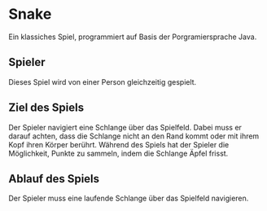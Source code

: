# Snake

Ein klassiches Spiel, programmiert auf Basis der Porgramiersprache Java. 

## Spieler

Dieses Spiel wird von einer Person gleichzeitig gespielt.

## Ziel des Spiels

Der Spieler navigiert eine Schlange über das Spielfeld. Dabei muss er darauf achten, dass die Schlange nicht an den Rand kommt oder mit ihrem Kopf ihren Körper berührt. Während des Spiels hat der Spieler die Möglichkeit, Punkte zu sammeln, indem die Schlange Äpfel frisst.

## Ablauf des Spiels

Der Spieler muss eine laufende Schlange über das Spielfeld navigieren. 
